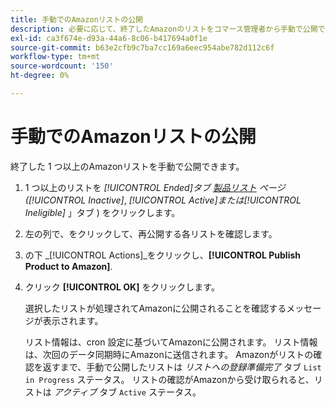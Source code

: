 ```yaml
---
title: 手動でのAmazonリストの公開
description: 必要に応じて、終了したAmazonのリストをコマース管理者から手動で公開できます。
exl-id: ca3f674e-d93a-44a6-8c06-b417694a0f1e
source-git-commit: b63e2cfb9c7ba7cc169a6eec954abe782d112c6f
workflow-type: tm+mt
source-wordcount: '150'
ht-degree: 0%

---
```


# 手動でのAmazonリストの公開

終了した 1 つ以上のAmazonリストを手動で公開できます。

1. 1 つ以上のリストを _[!UICONTROL Ended]_タブ [製品リスト](./managing-product-listings.md) ページ (_[!UICONTROL Inactive]_, _[!UICONTROL Active]_または_[!UICONTROL Ineligible]_ 」タブ ) をクリックします。

1. 左の列で、をクリックして、再公開する各リストを確認します。

1. の下 _[!UICONTROL Actions]_をクリックし、**[!UICONTROL Publish Product to Amazon]**.

1. クリック **[!UICONTROL OK]** をクリックします。

   選択したリストが処理されてAmazonに公開されることを確認するメッセージが表示されます。

   リスト情報は、cron 設定に基づいてAmazonに公開されます。 リスト情報は、次回のデータ同期時にAmazonに送信されます。 Amazonがリストの確認を返すまで、手動で公開したリストは _リストへの登録準備完了_ タブ `List in Progress` ステータス。 リストの確認がAmazonから受け取られると、リストは _アクティブ_ タブ `Active` ステータス。
